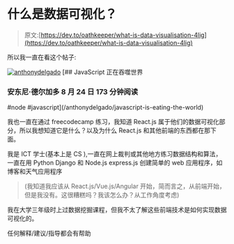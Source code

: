 # 什么是数据可视化？

> 原文:[https://dev.to/oathkeeper/what-is-data-visualisation-4lig](https://dev.to/oathkeeper/what-is-data-visualisation-4lig)

所以我一直在看这个帖子:

[![anthonydelgado](../Images/c1b6c3a5b3b1fa89102767ab277f8ca7.png)](/anthonydelgado) [## JavaScript 正在吞噬世界

### 安东尼·德尔加多 8 月 24 日 173 分钟阅读

#node #javascript](/anthonydelgado/javascript-is-eating-the-world)

我也一直在通过 freecodecamp 练习，我知道 React.js 属于他们的数据可视化部分，所以我想知道它是什么？以及为什么 React.js 和其他前端的东西都在那下面。

我是 ICT 学士(基本上是 CS ),一直在网上裁判或其他地方练习数据结构和算法，一直在用 Python Django 和 Node.js express.js 创建简单的 web 应用程序，如博客和天气应用程序

> (我知道我应该从 React.js/Vue.js/Angular 开始，简而言之，从前端开始，但是我没有。这很糟糕吗？我该怎么办？从工作角度考虑)

我在大学三年级时上过数据挖掘课程，但我不太了解这些前端技术是如何实现数据可视化的。

任何解释/建议/指导都会有帮助